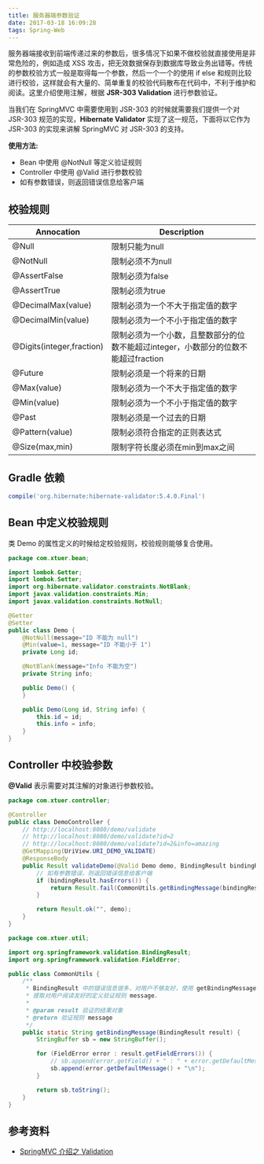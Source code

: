 ```yaml
---
title: 服务器端参数验证
date: 2017-03-18 16:09:28
tags: Spring-Web
---
```


服务器端接收到前端传递过来的参数后，很多情况下如果不做校验就直接使用是非常危险的，例如造成 XSS 攻击，把无效数据保存到数据库导致业务出错等。传统的参数校验方式一般是取得每一个参数，然后一个一个的使用 if else 和规则比较进行校验，这样就会有大量的、简单重复的校验代码散布在代码中，不利于维护和阅读。这里介绍使用注解，根据 **JSR-303 Validation** 进行参数验证。

当我们在 SpringMVC 中需要使用到 JSR-303 的时候就需要我们提供一个对 JSR-303 规范的实现，**Hibernate Validator** 实现了这一规范，下面将以它作为 JSR-303 的实现来讲解 SpringMVC 对 JSR-303 的支持。

**使用方法:**

* Bean 中使用 @NotNull 等定义验证规则
* Controller 中使用 @Valid 进行参数校验
* 如有参数错误，则返回错误信息给客户端

<!--more-->

## 校验规则

| Annocation                | Description                              |
| ------------------------- | ---------------------------------------- |
| @Null                     | 限制只能为null                                |
| @NotNull                  | 限制必须不为null                               |
| @AssertFalse              | 限制必须为false                               |
| @AssertTrue               | 限制必须为true                                |
| @DecimalMax(value)        | 限制必须为一个不大于指定值的数字                         |
| @DecimalMin(value)        | 限制必须为一个不小于指定值的数字                         |
| @Digits(integer,fraction) | 限制必须为一个小数，且整数部分的位数不能超过integer，小数部分的位数不能超过fraction |
| @Future                   | 限制必须是一个将来的日期                             |
| @Max(value)               | 限制必须为一个不大于指定值的数字                         |
| @Min(value)               | 限制必须为一个不小于指定值的数字                         |
| @Past                     | 限制必须是一个过去的日期                             |
| @Pattern(value)           | 限制必须符合指定的正则表达式                           |
| @Size(max,min)            | 限制字符长度必须在min到max之间                       |

## Gradle 依赖

```groovy
compile('org.hibernate:hibernate-validator:5.4.0.Final')
```

## Bean 中定义校验规则

类 Demo 的属性定义的时候给定校验规则，校验规则能够复合使用。

```java
package com.xtuer.bean;

import lombok.Getter;
import lombok.Setter;
import org.hibernate.validator.constraints.NotBlank;
import javax.validation.constraints.Min;
import javax.validation.constraints.NotNull;

@Getter
@Setter
public class Demo {
    @NotNull(message="ID 不能为 null")
    @Min(value=1, message="ID 不能小于 1")
    private Long id;

    @NotBlank(message="Info 不能为空")
    private String info;

    public Demo() {
    }

    public Demo(Long id, String info) {
        this.id = id;
        this.info = info;
    }
}
```

## Controller 中校验参数

**@Valid** 表示需要对其注解的对象进行参数校验。

```java
package com.xtuer.controller;

@Controller
public class DemoController {
    // http://localhost:8080/demo/validate
    // http://localhost:8080/demo/validate?id=2
    // http://localhost:8080/demo/validate?id=2&info=amazing
    @GetMapping(UriView.URI_DEMO_VALIDATE)
    @ResponseBody
    public Result validateDemo(@Valid Demo demo, BindingResult bindingResult) {
        // 如有参数错误，则返回错误信息给客户端
        if (bindingResult.hasErrors()) {
            return Result.fail(CommonUtils.getBindingMessage(bindingResult));
        }

        return Result.ok("", demo);
    }
}
```

```java
package com.xtuer.util;

import org.springframework.validation.BindingResult;
import org.springframework.validation.FieldError;

public class CommonUtils {
    /**
     * BindingResult 中的错误信息很多，对用户不够友好，使用 getBindingMessage()
     * 提取对用户阅读友好的定义验证规则 message。
     *
     * @param result 验证的结果对象
     * @return 验证规则 message
     */
    public static String getBindingMessage(BindingResult result) {
        StringBuffer sb = new StringBuffer();

        for (FieldError error : result.getFieldErrors()) {
            // sb.append(error.getField() + " : " + error.getDefaultMessage() + "\n");
            sb.append(error.getDefaultMessage() + "\n");
        }

        return sb.toString();
    }
}
```

## 参考资料

* [SpringMVC 介绍之 Validation](http://haohaoxuexi.iteye.com/blog/1812584)


